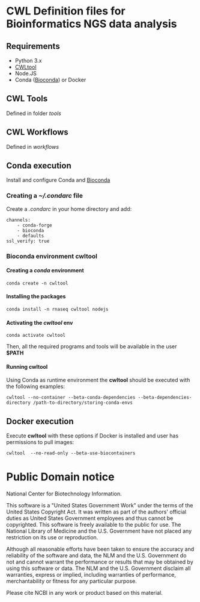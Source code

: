 # CWL Definition files for Bioinformatics NGS data analysis

## Requirements
 
 * Python 3.x
 * [CWLtool](https://github.com/common-workflow-language/cwltool)
 * Node.JS
 * Conda ([Bioconda](https://bioconda.github.io/)) or Docker  

## CWL Tools 
Defined in folder *tools*

## CWL Workflows
Defined in *workflows*

## Conda execution

Install and configure Conda and [Bioconda](https://bioconda.github.io/)

### Creating a *~/.condarc* file

Create a *.condarc* in your home directory and add:

    channels:
        - conda-forge
        - bioconda
        - defaults
    ssl_verify: true
    
### Bioconda environment cwltool

#### Creating a *conda* environment

    conda create -n cwltool
    
#### Installing the packages

    conda install -n rnaseq cwltool nodejs

#### Activating the *cwltool* env

    conda activate cwltool
    
Then, all the required programs and tools will be available in the user **$PATH**

#### Running cwltool

Using Conda as runtime environment the **cwltool** should be executed with the following examples:

    cwltool --no-container --beta-conda-dependencies --beta-dependencies-directory /path-to-directory/storing-conda-envs

## Docker execution

Execute **cwltool** with these options if Docker is installed and user has permissions to pull images:

    cwltool  --no-read-only --beta-use-biocontainers

# Public Domain notice

National Center for Biotechnology Information.

This software is a "United States Government Work" under the terms of the United States
Copyright Act. It was written as part of the authors' official duties as United States
Government employees and thus cannot be copyrighted. This software is freely available
to the public for use. The National Library of Medicine and the U.S. Government have not
 placed any restriction on its use or reproduction.

Although all reasonable efforts have been taken to ensure the accuracy and reliability
of the software and data, the NLM and the U.S. Government do not and cannot warrant the
performance or results that may be obtained by using this software or data. The NLM and
the U.S. Government disclaim all warranties, express or implied, including warranties
of performance, merchantability or fitness for any particular purpose.

Please cite NCBI in any work or product based on this material.
